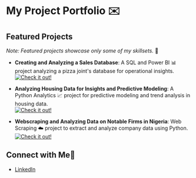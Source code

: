 # My Project Portfolio ✉️

## Featured Projects
*Note: Featured projects showcase only some of my skillsets.* 🙏

- **Creating and Analyzing a Sales Database**: A SQL and Power BI 📊 project analyzing a pizza joint's database for operational insights.  
  [![Check it out!](https://img.shields.io/badge/Check%20it%20out!-orange?style=flat-square&color=orange)](https://github.com/Codeventurer144/SQL-BI-Analysis)

- **Analyzing Housing Data for Insights and Predictive Modeling**: A Python Analytics 📈 project for predictive modeling and trend analysis in housing data.  
  [![Check it out!](https://img.shields.io/badge/Check%20it%20out!-orange?style=flat-square&color=orange)](https://github.com/Codeventurer144/Predictive-House-Pricing-Model)

- **Webscraping and Analyzing Data on Notable Firms in Nigeria**: Web Scraping ☁️ project to extract and analyze company data using Python.  
  [![Check it out!](https://img.shields.io/badge/Check%20it%20out!-orange?style=flat-square&color=orange)](https://github.com/Codeventurer144/Webscraping-HTML-table)

## Connect with Me🤝
- [LinkedIn](https://www.linkedin.com/in/oke-eniifeoluwa-793a3b204/)
